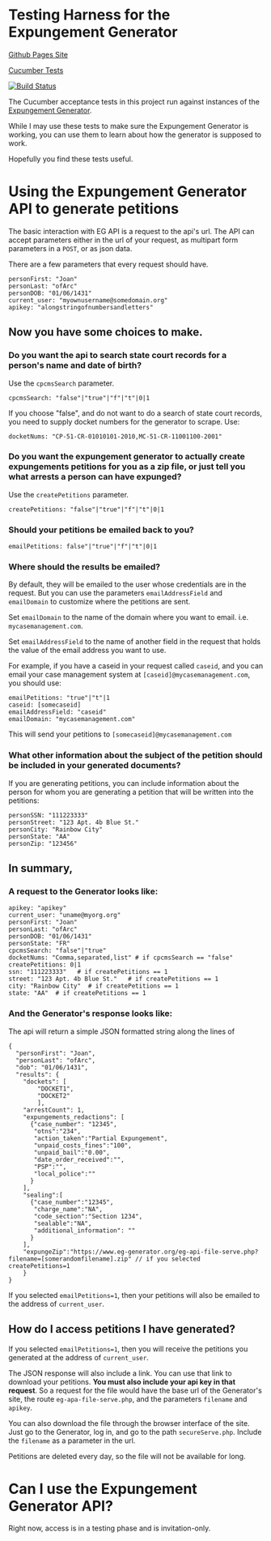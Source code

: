 # Testing Harness for the Expungement Generator

[Github Pages Site](https://clsphila.github.io/eg-cucumber)

[Cucumber Tests](https://clsphila.github.io/eg-cucumber/tests)

[![Build Status](https://travis-ci.org/CLSPhila/eg-cucumber.svg?branch=master)](https://travis-ci.org/CLSPhila/eg-cucumber)

The Cucumber acceptance tests in this project run against instances of the [Expungement Generator](https://github.com/mhollander/Expungement-Generator).

While I may use these tests to make sure the Expungement Generator is working, you can use them to learn about how the generator is supposed to work.

Hopefully you find these tests useful.


# Using the Expungement Generator API to generate petitions

The basic interaction with EG API is a request to the api's url. The API can accept parameters either in the url of your request, as multipart form parameters in a `POST`, or as json data.


There are a few parameters that every request should have.

    personFirst: "Joan"
    personLast: "ofArc"
    personDOB: "01/06/1431"
    current_user: "myownusername@somedomain.org"
    apikey: "alongstringofnumbersandletters"


## Now you have some choices to make.

### Do you want the api to search state court records for a person's name and date of birth?

Use the `cpcmsSearch` parameter.

    cpcmsSearch: "false"|"true"|"f"|"t"|0|1

If you choose "false", and do not want to do a search of state court records, you need to supply docket numbers for the generator to scrape. Use:

    docketNums: "CP-51-CR-01010101-2010,MC-51-CR-11001100-2001"

### Do you want the expungement generator to actually create expungements petitions for you as a zip file, or just tell you what arrests a person can have expunged?

Use the `createPetitions` parameter.

    createPetitions: "false"|"true"|"f"|"t"|0|1

### Should your petitions be emailed back to you?

    emailPetitions: false"|"true"|"f"|"t"|0|1

### Where should the results be emailed?

By default, they will be emailed to the user whose credentials are in the request. But you can use the parameters `emailAddressField` and `emailDomain` to customize where the petitions are sent.

Set `emailDomain` to the name of the domain where you want to email. i.e. `mycasemanagement.com`.

Set `emailAddressField` to the name of another field in the request that holds the value of the email address you want to use.

For example, if you have a caseid in your request called `caseid`, and you can email your case management system at `[caseid]@mycasemanagement.com`, you should use:

    emailPetitions: "true"|"t"|1
    caseid: [somecaseid]
    emailAddressField: "caseid"
    emailDomain: "mycasemanagement.com"

This will send your petitions to `[somecaseid]@mycasemanagement.com`

### What other information about the subject of the petition should be included in your generated documents?

If you are generating petitions, you can include information about the person for whom you are generating a petition that will be written into the petitions:

    personSSN: "111223333"
    personStreet: "123 Apt. 4b Blue St."
    personCity: "Rainbow City"
    personState: "AA"
    personZip: "123456"

## In summary,

### A request to the Generator looks like:

    apikey: "apikey"
    current_user: "uname@myorg.org"
    personFirst: "Joan"
    personLast: "ofArc"
    personDOB: "01/06/1431"
    personState: "FR"
    cpcmsSearch: "false"|"true"
    docketNums: "Comma,separated,list" # if cpcmsSearch == "false"
    createPetitions: 0|1
    ssn: "111223333"   # if createPetitions == 1
    street: "123 Apt. 4b Blue St."   # if createPetitions == 1
    city: "Rainbow City"  # if createPetitions == 1
    state: "AA"  # if createPetitions == 1

### And the Generator's response looks like:

The api will return a simple JSON formatted string along the lines of

    {
      "personFirst": "Joan",
      "personLast": "ofArc",
      "dob": "01/06/1431",
      "results": {
        "dockets": [
            "DOCKET1",
            "DOCKET2"
            ],
        "arrestCount": 1,
        "expungements_redactions": [
          {"case_number": "12345",
           "otns":"234",
           "action_taken":"Partial Expungement",
           "unpaid_costs_fines":"100",
           "unpaid_bail":"0.00",
           "date_order_received":"",
           "PSP":"",
           "local_police":""
          }
        ],
        "sealing":[
          {"case_number":"12345",
           "charge_name":"NA",
           "code_section":"Section 1234",
           "sealable":"NA",
           "additional_information": ""
          }
        ],
        "expungeZip":"https://www.eg-generator.org/eg-api-file-serve.php?filename=[somerandomfilename].zip" // if you selected createPetitions=1
        }
    }

If you selected `emailPetitions=1`, then your petitions will also be emailed to the address of `current_user`.

## How do I access petitions I have generated?

If you selected `emailPetitions=1`, then you will receive the petitions you generated at the address of `current_user`.

The JSON response will also include a link. You can use that link to download your petitions. __You must also include your api key in that request__. So a request for the file would have the base url of the Generator's site, the route `eg-apa-file-serve.php`, and the parameters `filename` and `apikey`.

You can also download the file through the browser interface of the site. Just go to the Generator, log in, and go to the path `secureServe.php`. Include the `filename` as a parameter in the url.

Petitions are deleted every day, so the file will not be available for long.

# Can I use the Expungement Generator API?

Right now, access is in a testing phase and is invitation-only.
